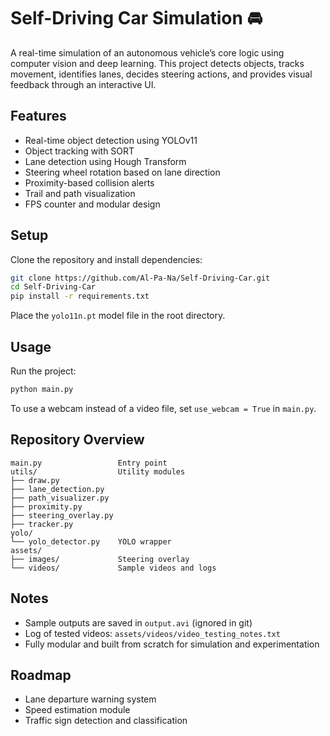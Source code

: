 # Self-Driving Car Simulation 🚘

A real-time simulation of an autonomous vehicle’s core logic using computer vision and deep learning. This project detects objects, tracks movement, identifies lanes, decides steering actions, and provides visual feedback through an interactive UI.

## Features

- Real-time object detection using YOLOv11  
- Object tracking with SORT  
- Lane detection using Hough Transform  
- Steering wheel rotation based on lane direction  
- Proximity-based collision alerts  
- Trail and path visualization  
- FPS counter and modular design  

## Setup

Clone the repository and install dependencies:

```bash
git clone https://github.com/Al-Pa-Na/Self-Driving-Car.git
cd Self-Driving-Car
pip install -r requirements.txt
````

Place the `yolo11n.pt` model file in the root directory.

## Usage

Run the project:

```bash
python main.py
```

To use a webcam instead of a video file, set `use_webcam = True` in `main.py`.

## Repository Overview

```
main.py                 Entry point  
utils/                  Utility modules  
├── draw.py  
├── lane_detection.py  
├── path_visualizer.py  
├── proximity.py  
├── steering_overlay.py  
├── tracker.py  
yolo/  
└── yolo_detector.py    YOLO wrapper  
assets/  
├── images/             Steering overlay  
└── videos/             Sample videos and logs  
```

## Notes

* Sample outputs are saved in `output.avi` (ignored in git)
* Log of tested videos: `assets/videos/video_testing_notes.txt`
* Fully modular and built from scratch for simulation and experimentation

## Roadmap

* Lane departure warning system
* Speed estimation module
* Traffic sign detection and classification
